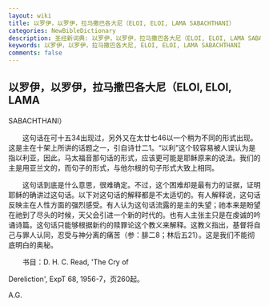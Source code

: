 ```yaml
---
layout: wiki
title: 以罗伊，以罗伊，拉马撒巴各大尼（ELOI, ELOI, LAMA SABACHTHANI）
categories: NewBibleDictionary
description: 圣经新词典: 以罗伊，以罗伊，拉马撒巴各大尼（ELOI, ELOI, LAMA SABACHTHANI）
keywords: 以罗伊，以罗伊，拉马撒巴各大尼, ELOI, ELOI, LAMA SABACHTHANI
comments: false
---
```


## 以罗伊，以罗伊，拉马撒巴各大尼（ELOI, ELOI, LAMA

SABACHTHANI）

　　这句话在可十五34出现过，另外又在太廿七46以一个稍为不同的形式出现。这是主在十架上所讲的话题之一，引自诗廿二1。“以利”这个较容易被人误认为是指以利亚，因此，马太福音那句话的形式，应该更可能是耶稣原来的说法。我们的主是用亚兰文的，而句子的形式，与他尔根的句子形式大致上相同。

　　这句话到底是什么意思，很难确定。不过，这个困难却是最有力的证据，证明耶稣的确讲过这句话。以下对这句话的解释都是不太适切的。有人解释说，这句话反映主在人性方面的强烈感受。有人认为这句话流露的是主的失望；祂本来是盼望在祂到了尽头的时候，天父会引进一个新的时代的。也有人主张主只是在虔诚的吟诵诗篇。这句话只能够根据新约的赎罪论这个教义来解释。这教义指出，基督将自己与罪人认同，忍受与神分离的痛苦（参：腓二8；林后五21）。这是我们不能彻底明白的奥秘。

　　书目：D. H. C. Read, 'The Cry of

Dereliction', ExpT 68, 1956-7，页260起。

A.G.








